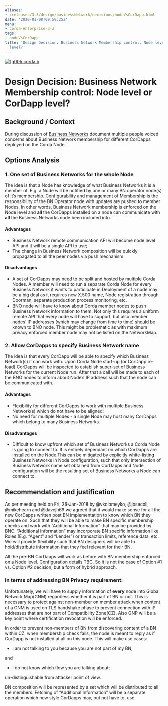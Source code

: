 ```yaml
---
aliases:
- /releases/3.3/design/businessNetwork/decisions/nodeVsCorDapp.html
date: '2020-01-08T09:59:25Z'
menu:
- corda-enterprise-3-3
tags:
- nodeVsCorDapp
title: 'Design Decision: Business Network Membership control: Node level or CorDapp
  level?'
---
```


[![fg005 corda b](https://www.corda.net/wp-content/uploads/2016/11/fg005_corda_b.png "fg005 corda b")](https://www.corda.net/wp-content/uploads/2016/11/fg005_corda_b.png)


# Design Decision: Business Network Membership control: Node level or CorDapp level?


## Background / Context

During discussion of [Business Networks](../design.md) document multiple people voiced concerns
about Business Network membership for different CorDapps deployed on the Corda Node.


## Options Analysis


### 1. One set of Business Networks for the whole Node

The idea is that a Node has knowledge of what Business Networks it is a member of. E.g. a Node will be notified by one or
many BN operator node(s) of it’s membership. Configurability and management of Membership is the responsibility of the
BN Operator node with updates are pushed to member Nodes.
In other words, Business Network membership is enforced on the Node level
and **all** the CorDapps installed on a node can communicate with **all** the Business Networks node been included into.


#### Advantages


* Business Network remote communication API will become node level API and it will be a single API to use;
* The change in Business Network composition will be quickly propagated to all the peer nodes via push mechanism.


#### Disadvantages


* A set of CorDapps may need to be split and hosted by multiple Corda Nodes. A member will need to run a separate
Corda Node for every Business Network it wants to participate in;Deployment of a node may be a big deal as it requires new X.500 name, Node registration through
Doorman, separate production process monitoring, etc.
* BNO node will have to know about Corda member nodes to push Business Network information to them. Not only this
requires a uniform remote API that every node will have to support, but also member nodes’ IP addresses
(which may change from time to time) should be known to BNO node. This might be problematic as with maximum privacy
enforced member node may not be listed on the NetworkMap.


### 2. Allow CorDapps to specify Business Network name

The idea is that every CorDapp will be able to specify which Business Network(s) it can work with.
Upon Corda Node start-up (or CorDapp re-load) CorDapps will be inspected to establish super-set of Business Networks
for the current Node run.
After that a call will be made to each of the BNO nodes to inform about Node’s IP address such that the node can be
communicated with.


#### Advantages


* Flexibility for different CorDapps to work with multiple Business Network(s) which do not have to be aligned;
* No need for multiple Nodes - a single Node may host many CorDapps which belong to many Business Networks.


#### Disadvantages


* Difficult to know upfront which set of Business Networks a Corda Node is going to connect to.
It is entirely dependant on which CorDapps are installed on the Node.This can be mitigated by explicitly white-listing Business Networks in Node configuration, such that only intersection
of Business Network name set obtained from CorDapps and Node configuration will be the resulting set of Business Networks
a Node can connect to.


## Recommendation and justification

As per meeting held on Fri, 26-Jan-2018 by @vkolomeyko, @josecoll, @mikehearn and @davejh69
we agreed that it would make sense for all the new CorDapps written post BN implementation
to know which BN they operate on.
Such that they will be able to make BN specific membership checks and work with “Additional Information” that may be provided by BNO.
“Additional Information” may incorporate BN specific information like Roles (E.g. “Agent” and “Lender”)
or transaction limits, reference data, etc.
We will provide flexibility such that BN designers will be able to hold/distribute information that they feel relevant for their BN.

All the pre-BN CorDapps will work as before with BN membership enforced on a Node level. Configuration details TBC.
So it is not the case of Option #1 vs. Option #2 decision, but a form of hybrid approach.


### In terms of addressing BN Privacy requirement:

Unfortunately, we will have to supply information of **every** node into Global Network Map(GNM) regardless whether it is part of BN or not.
This is necessary to protect against non-member on member attack when content of a GNM is used on TLS handshake phase to prevent
connection with IP addresses that are not part of Compatibility Zone(CZ).
Also GNP will be a key point where certification revocation will be enforced.

In order to prevent non-members of BN from discovering content of a BN within CZ, when membership check fails, the node is meant to reply as if CorDapp is not installed at all on this node.
This will make use cases:


* I am not talking to you because you are not part of my BN;

and


* I do not know which flow you are talking about;

un-distinguishable from attacker point of view.

BN composition will be represented by a set which will be distributed to all the members.
Fetching of “Additional Information” will be a separate operation which new style CorDapps may, but not have to, use.

